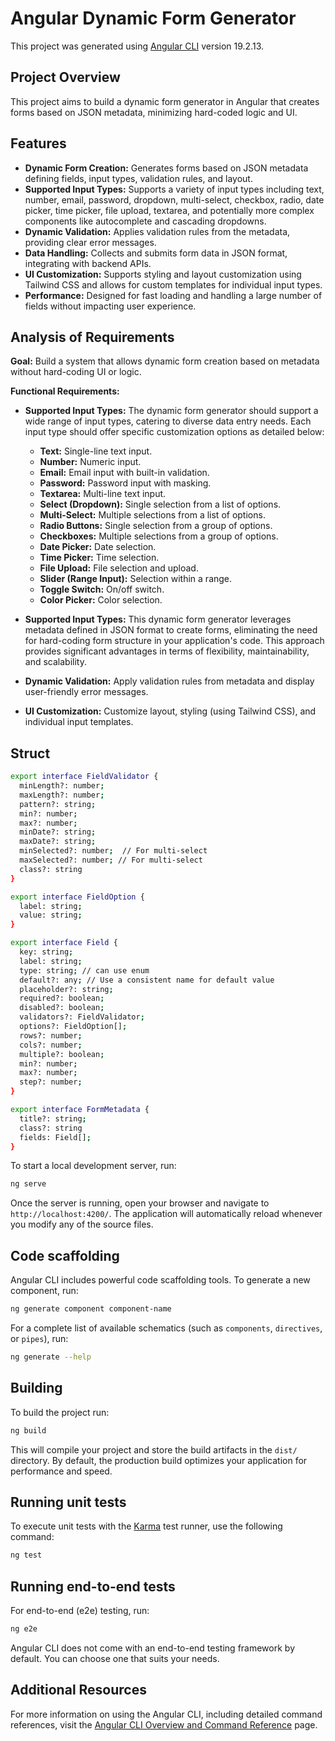 # Angular Dynamic Form Generator

This project was generated using [Angular CLI](https://github.com/angular/angular-cli) version 19.2.13.

## Project Overview

This project aims to build a dynamic form generator in Angular that creates forms based on JSON metadata, minimizing hard-coded logic and UI.

## Features

* **Dynamic Form Creation:**  Generates forms based on JSON metadata defining fields, input types, validation rules, and layout.
* **Supported Input Types:** Supports a variety of input types including text, number, email, password, dropdown, multi-select, checkbox, radio, date picker, time picker, file upload, textarea, and potentially more complex components like autocomplete and cascading dropdowns.
* **Dynamic Validation:**  Applies validation rules from the metadata, providing clear error messages.
* **Data Handling:** Collects and submits form data in JSON format, integrating with backend APIs.
* **UI Customization:**  Supports styling and layout customization using Tailwind CSS and allows for custom templates for individual input types.
* **Performance:** Designed for fast loading and handling a large number of fields without impacting user experience.

## Analysis of Requirements

**Goal:** Build a system that allows dynamic form creation based on metadata without hard-coding UI or logic.

**Functional Requirements:**

* **Supported Input Types:** The dynamic form generator should support a wide range of input types, catering to diverse data entry needs. Each input type should offer specific customization options as detailed below:

    * **Text:**  Single-line text input.
    * **Number:** Numeric input.
    * **Email:** Email input with built-in validation.
    * **Password:** Password input with masking. 
    * **Textarea:** Multi-line text input.
    * **Select (Dropdown):** Single selection from a list of options. 
    * **Multi-Select:** Multiple selections from a list of options. 
    * **Radio Buttons:** Single selection from a group of options.
    * **Checkboxes:** Multiple selections from a group of options.
    * **Date Picker:** Date selection. 
    * **Time Picker:** Time selection. 
    * **File Upload:** File selection and upload.
    * **Slider (Range Input):**  Selection within a range. 
    * **Toggle Switch:**  On/off switch.
    * **Color Picker:** Color selection. 
* **Supported Input Types:** This dynamic form generator leverages metadata defined in JSON format to create forms, eliminating the need for hard-coding form structure in your application's code.  This approach provides significant advantages in terms of flexibility, maintainability, and scalability.

* **Dynamic Validation:** Apply validation rules from metadata and display user-friendly error messages.
* **UI Customization:**  Customize layout, styling (using Tailwind CSS), and individual input templates.

## Struct
```bash
export interface FieldValidator {
  minLength?: number;
  maxLength?: number;
  pattern?: string;
  min?: number;
  max?: number;
  minDate?: string;
  maxDate?: string;
  minSelected?: number;  // For multi-select
  maxSelected?: number; // For multi-select
  class?: string
}

export interface FieldOption {
  label: string;
  value: string;
}

export interface Field {
  key: string;
  label: string;
  type: string; // can use enum
  default?: any; // Use a consistent name for default value
  placeholder?: string;
  required?: boolean;
  disabled?: boolean;
  validators?: FieldValidator;
  options?: FieldOption[];
  rows?: number;
  cols?: number;
  multiple?: boolean;
  min?: number;
  max?: number;
  step?: number;
}

export interface FormMetadata {
  title?: string;
  class?: string
  fields: Field[];
}
```
To start a local development server, run:

```bash
ng serve
```

Once the server is running, open your browser and navigate to `http://localhost:4200/`. The application will automatically reload whenever you modify any of the source files.

## Code scaffolding

Angular CLI includes powerful code scaffolding tools. To generate a new component, run:

```bash
ng generate component component-name
```

For a complete list of available schematics (such as `components`, `directives`, or `pipes`), run:

```bash
ng generate --help
```

## Building

To build the project run:

```bash
ng build
```

This will compile your project and store the build artifacts in the `dist/` directory. By default, the production build optimizes your application for performance and speed.

## Running unit tests

To execute unit tests with the [Karma](https://karma-runner.github.io) test runner, use the following command:

```bash
ng test
```

## Running end-to-end tests

For end-to-end (e2e) testing, run:

```bash
ng e2e
```

Angular CLI does not come with an end-to-end testing framework by default. You can choose one that suits your needs.

## Additional Resources

For more information on using the Angular CLI, including detailed command references, visit the [Angular CLI Overview and Command Reference](https://angular.dev/tools/cli) page.
